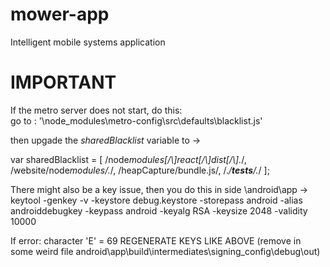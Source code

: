 # mower-app

Intelligent mobile systems application

# IMPORTANT

If the metro server does not start, do this: \
go to : '\node_modules\metro-config\src\defaults\blacklist.js'

then upgade the _sharedBlacklist_ variable to ->

var sharedBlacklist = [
/node*modules[\/\\]react[\/\\]dist[\/\\].*/,
/website\/node*modules\/.*/,
/heapCapture\/bundle\.js/,
/._\/**tests**\/._/
];

There might also be a key issue, then you do this in side \android\app
-> keytool -genkey -v -keystore debug.keystore -storepass android -alias androiddebugkey -keypass android -keyalg RSA -keysize 2048 -validity 10000

If error: character 'E' = 69
REGENERATE KEYS LIKE ABOVE
(remove in some weird file android\app\build\intermediates\signing_config\debug\out)
